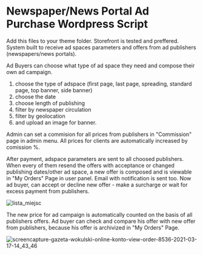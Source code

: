 # Newspaper/News Portal Ad Purchase Wordpress Script
Add this files to your theme folder. Storefront is tested and preffered.
System built to receive ad spaces parameters and offers from ad publishers (newspapers/news portals).

Ad Buyers can choose what type of ad space they need and compose their own ad campaign.
1. choose the type of adspace (first page, last page, spreading, standard page, top banner, side banner)
2. choose the date
3. choose length of publishing 
4. filter by newspaper circulation
5. filter by geolocation
6. and upload an image for banner.

Admin can set a commision for all prices from publishers in "Commission" page in admin menu.
All prices for clients are automatically increased by comission %. 

After payment, adspace parameters are sent to all choosed publishers.
When every of them resend the offers with acceptance or changed publishing dates/other ad space, a new offer is composed and is viewable in "My Orders" Page in user panel. Email with notification is sent too. Now ad buyer, can accept or decline new offer - make a surcharge or wait for excess payment from publishers.

![lista_miejsc](https://user-images.githubusercontent.com/35747845/111476327-5937b300-872e-11eb-901b-2bb1f1545533.jpg)

The new price for ad campaign is automatically counted on the basis of all publishers offers.
Ad buyer can check and compare his offer with new offer from publishers, because his offer is archivized in "My Orders" Page.

![screencapture-gazeta-wokulski-online-konto-view-order-8536-2021-03-17-14_43_46](https://user-images.githubusercontent.com/35747845/111477496-76b94c80-872f-11eb-83cf-376711a4edca.png)






